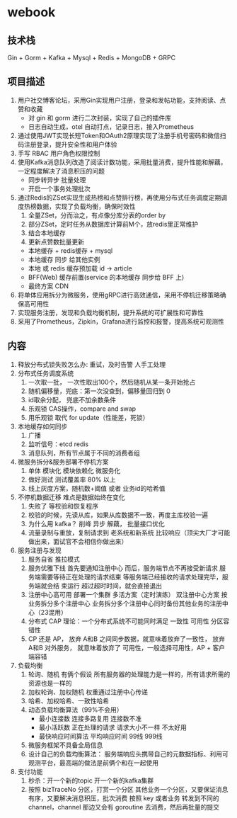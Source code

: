 # webook

## 技术栈
Gin + Gorm + Kafka + Mysql + Redis + MongoDB + GRPC

## 项目描述

1. 用户社交博客论坛，采用Gin实现用户注册，登录和发帖功能，支持阅读、点赞和收藏
   - 对 gin 和 gorm 进行二次封装，实现了自己的插件库
   - 日志自动生成，otel 自动打点，记录日志，接入Prometheus
2. 通过使用JWT实现长短Token和OAuth2原理实现了注册手机号密码和微信扫码注册登录，提升安全性和用户体验
3. 手写 RBAC 用户角色权限控制
4. 使用Kafka消息队列改造了阅读计数功能，采用批量消费，提升性能和解藕，一定程度解决了消息积压的问题
   - 同步转异步 批量处理
   - 开启一个事务处理批次
5. 通过Redis的ZSet实现生成热榜和点赞排行榜，再使用分布式任务调度定期调度热榜数据，实现了负载均衡，确保时效性
   1. 全量ZSet，分而治之，有点像分库分表的order by
   2. 部分ZSet，定时任务从数据库计算前M个，放redis里正常维护
   3. 结合本地缓存
   4. 更新点赞数批量更新
   - 本地缓存 + redis缓存 + mysql
   - 本地缓存 同步 给其他实例
   - 本地 或 redis 缓存预加载 id -> article
   - BFF(Web) 缓存前置(service 的本地缓存 同步给 BFF 上)
   - 最终方案 CDN
6. 将单体应用拆分为微服务，使用gRPC进行高效通信，采用不停机迁移策略确保高可用性
7. 实现服务注册，发现和负载均衡机制，提升系统的可扩展性和可靠性
8. 采用了Prometheus，Zipkin，Grafana进行监控和报警，提高系统可观测性

## 内容
1. 释放分布式锁失败怎么办: 重试，及时告警 人手工处理
2. 分布式任务调度系统
   1. 一次取一批， 一次性取出100个，然后随机从某一条开始抢占
   2. 随机偏移量，兜底：第一次没查到，偏移量回归到 0
   3. id取余分配， 兜底不加余数条件
   4. 乐观锁 CAS操作，compare and swap
   5. 用乐观锁 取代 for update（性能差，死锁）
3. 本地缓存如何同步
   1. 广播
   2. 监听信号：etcd redis
   3. 消息队列，所有节点属于不同的消费者组
4. 微服务拆分&服务部署不停机方案
   1. 单体 模块化 模块依赖化 微服务化
   2. 做好测试 测试覆盖率 80% 以上
   3. 线上灰度方案，随机数+阈值 或者 业务id的哈希值
5. 不停机数据迁移 难点是数据始终在变化
   1.  失败了 等校验和恢复程序
   2.  校验的时候，先读从库，如果从库数据不一致，再度主库校验一遍
   3.  为什么用 kafka？ 削峰 异步 解藕， 批量接口优化
   4.  流量录制与重放，复制请求到 老系统和新系统 比较响应（顶尖大厂才可能做出来，面试官不会相信你做出来）
6. 服务注册与发现
   1. 服务自省  推拉模式
   2. 服务优雅下线 首先要通知注册中心 而后，服务端节点不再接受新请求 服务端需要等待正在处理的请求结束 等服务端已经接收的请求处理完毕，服务端就会结
      束运行 超过超时时间，就会直接退出
   3. 注册中心高可用 部署一个集群 多活方案（定时演练） 双注册中心方案 按业务拆分多个注册中心 业务拆分多个注册中心同时备份其他业务的注册中心（23混用） 
   4. 分布式 CAP 理论：一个分布式系统不可能同时满足 一致性 可用性 分区容错性
   5. CP 还是 AP， 放弃 A和B 之间同步数据，就意味着放弃了一致性， 放弃 A和B 对外服务， 就意味着放弃了 可用性，一般选择可用性，AP + 客户端容错
7. 负载均衡
   1. 轮询、随机 有俩个假设 所有服务器的处理能力是一样的，所有请求所需的资源也是一样的
   2. 加权轮询、加权随机 权重通过注册中心传递
   3. 哈希、加权哈希、一致性哈希
   4. 动态负载均衡算法（99%不会用）
      - 最小连接数 连接多路复用 连接数不准
      - 最小活跃数 正在处理的请求 请求大小不一样 不太好用
      - 最快响应时间算法 平均响应时间 99线 999线
   5. 微服务框架不具备全局信息
   6. 设计自己的负载均衡算法： 服务端响应头携带自己的元数据指标、利用可观测平台，最高端的做法是前俩个和在一起使用
8. 支付功能
   1. 秒杀：开一个新的topic 开一个新的kafka集群
   2. 按照 bizTraceNo 分区，打赏一个分区 其他业务一个分区，又要保证消息有序，又要解决消息积压，批次消费 按照 key 或者业务 转发到不同的 channel，channel 那边又会有 goroutine 去消费，然后再批量的提交